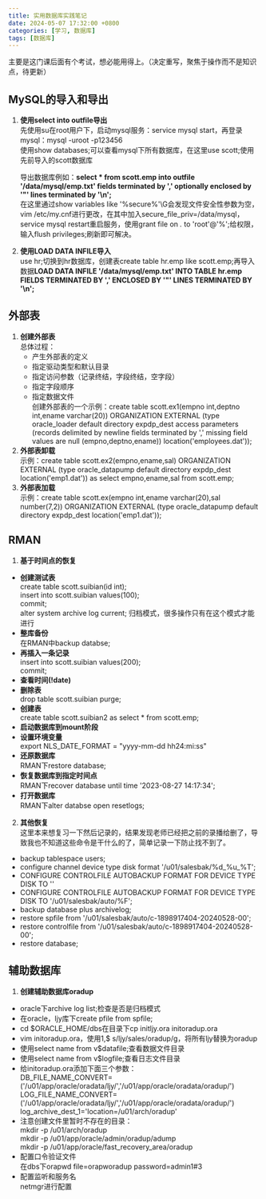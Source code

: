 ```yaml
---
title: 实用数据库实践笔记
date: 2024-05-07 17:32:00 +0800
categories: [学习, 数据库]
tags: [数据库]
---
```


主要是这门课后面有个考试，想必能用得上。（决定重写，聚焦于操作而不是知识点，待更新）

## MySQL的导入和导出
1. **使用select into outfile导出**   
   先使用su在root用户下，启动mysql服务：service mysql start，再登录mysql：mysql -uroot -p123456  
   使用show databases;可以查看mysql下所有数据库，在这里use scott;使用先前导入的scott数据库    

   导出数据库例如：**select * from scott.emp into outfile '/data/mysql/emp.txt' fields terminated by ',' optionally enclosed by '"' lines terminated by '\n';**  
   在这里通过show variables like '%secure%'\G会发现文件安全性参数为空，vim /etc/my.cnf进行更改，在其中加入secure_file_priv=/data/mysql，service mysql restart重启服务，使用grant file on *.* to 'root'@'%';给权限，输入flush privileges;刷新即可解决。  
2. **使用LOAD DATA INFILE导入**  
   use hr;切换到hr数据库，创建表create table hr.emp like scott.emp;再导入数据**LOAD DATA INFILE '/data/mysql/emp.txt' INTO TABLE hr.emp FIELDS TERMINATED BY ',' ENCLOSED BY '"' LINES TERMINATED BY '\n';**

## 外部表
1. **创建外部表**  
   总体过程：
   * 产生外部表的定义  
   * 指定驱动类型和默认目录  
   * 指定访问参数（记录终结，字段终结，空字段）  
   * 指定字段顺序
   * 指定数据文件  
   创建外部表的一个示例：create table scott.ex1(empno int,deptno int,ename varchar(20)) ORGANIZATION EXTERNAL (type oracle_loader default directory expdp_dest access parameters (records delimited by newline fields terminated by ',' missing field values are null (empno,deptno,ename)) location('employees.dat'));  
2. **外部表卸载**  
   示例：create table scott.ex2(empno,ename,sal) ORGANIZATION EXTERNAL (type oracle_datapump default directory expdp_dest location('emp1.dat')) as select empno,ename,sal from scott.emp;
3. **外部表加载**  
   示例：create table scott.ex(empno int,ename varchar(20),sal number(7,2)) ORGANIZATION EXTERNAL (type oracle_datapump default directory expdp_dest location('emp1.dat'));

## RMAN
1. **基于时间点的恢复**
* **创建测试表**  
  create table scott.suibian(id int);  
  insert into scott.suibian values(100);  
  commit;  
  alter system archive log current; 归档模式，很多操作只有在这个模式才能进行  
* **整库备份**  
  在RMAN中backup databse;  
* **再插入一条记录**  
  insert into scott.suibian values(200);  
  commit;  
* **查看时间(!date)**  
* **删除表**  
  drop table scott.suibian purge;  
* **创建表**  
  create table scott.suibian2 as select * from scott.emp;  
* **启动数据库到mount阶段**  
* **设置环境变量**   
  export NLS_DATE_FORMAT = "yyyy-mm-dd hh24:mi:ss"  
* **还原数据库**  
  RMAN下restore database;
* **恢复数据库到指定时间点**  
  RMAN下recover database until time '2023-08-27 14:17:34';  
* **打开数据库**  
  RMAN下alter databse open resetlogs;
2. **其他恢复**  
这里本来想复习一下然后记录的，结果发现老师已经把之前的录播给删了，导致我也不知道这些命令是干什么的了，简单记录一下防止找不到了。
* backup tablespace users;  
* configure channel device type disk format '/u01/salesbak/%d_%u_%T';  
* CONFIGURE CONTROLFILE AUTOBACKUP FORMAT FOR DEVICE TYPE DISK TO ''  
* CONFIGURE CONTROLFILE AUTOBACKUP FORMAT FOR DEVICE TYPE DISK TO '/u01/salesbak/auto/%F';  
* backup database plus archivelog;   
* restore spfile from '/u01/salesbak/auto/c-1898917404-20240528-00';  
* restore controlfile from '/u01/salesbak/auto/c-1898917404-20240528-00';  
* restore database;

## 辅助数据库
1. **创建辅助数据库oradup**  
* oracle下archive log list;检查是否是归档模式  
* 在oracle，ljy库下create pfile from spfile;  
* cd $ORACLE_HOME/dbs在目录下cp initljy.ora initoradup.ora  
* vim initoradup.ora，使用1,$ s/ljy/sales/oradup/g，将所有ljy替换为oradup   
* 使用select name from v$datafile;查看数据文件目录  
* 使用select name from v$logfile;查看日志文件目录  
* 给initoradup.ora添加下面三个参数：   
DB_FILE_NAME_CONVERT=('/u01/app/oracle/oradata/ljy/','/u01/app/oracle/oradata/oradup/')  
LOG_FILE_NAME_CONVERT=('/u01/app/oracle/oradata/ljy/','/u01/app/oracle/oradata/oradup/')  
log_archive_dest_1='location=/u01/arch/oradup'  
* 注意创建文件里暂时不存在的目录：   
mkdir -p /u01/arch/oradup  
mkdir -p /u01/app/oracle/admin/oradup/adump  
mkdir -p /u01/app/oracle/fast_recovery_area/oradup  
* 配置口令验证文件  
在dbs下orapwd file=orapworadup password=admin1#3  
* 配置监听和服务名  
netmgr进行配置  